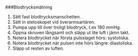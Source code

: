###Blodtrycksmätning

1. Sätt fast blodtrycksmanschetten.
2. Sätt in stetoskopet vid överarmsartären.
3. Pumpa upp till över troligt blodtryck, t.ex 180 mmHg.
4. Öppna skruven långsamt och släpp ut lite luft i jämn takt.
5. Notera blodtrycket när första pulsslaget hörs: systoliska.
6. Notera blodtrycket när pulsen inte hörs längre: diastoliska.
7. Släpp ut resten av luften.
